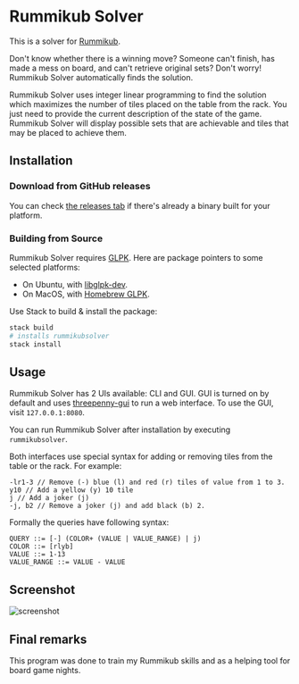 # Rummikub Solver

This is a solver for [Rummikub][rummikub].

Don't know whether there is a winning move? Someone can't finish, has made a
mess on board, and can't retrieve original sets? Don't worry! Rummikub Solver
automatically finds the solution.

Rummikub Solver uses integer linear programming to find the solution which
maximizes the number of tiles placed on the table from the rack. You just need
to provide the current description of the state of the game. Rummikub Solver
will display possible sets that are achievable and tiles that may be placed to
achieve them.

## Installation

### Download from GitHub releases

You can check [the releases
tab](https://github.com/gregorias/rummikubsolver/releases) if there's already a
binary built for your platform.

### Building from Source

Rummikub Solver requires [GLPK](https://www.gnu.org/software/glpk/). Here are
package pointers to some selected platforms:

- On Ubuntu, with [libglpk-dev](https://packages.ubuntu.com/lunar/libglpk-dev).
- On MacOS, with [Homebrew GLPK](https://formulae.brew.sh/formula/glpk).

Use Stack to build & install the package:

```bash
stack build
# installs rummikubsolver
stack install
```

## Usage

Rummikub Solver has 2 UIs available: CLI and GUI. GUI is turned on by default
and uses [threepenny-gui](https://hackage.haskell.org/package/threepenny-gui)
to run a web interface. To use the GUI, visit `127.0.0.1:8080`.

You can run Rummikub Solver after installation by executing `rummikubsolver`.

Both interfaces use special syntax for adding or removing tiles from the table
or the rack. For example:

```plaintext
-lr1-3 // Remove (-) blue (l) and red (r) tiles of value from 1 to 3.
y10 // Add a yellow (y) 10 tile
j // Add a joker (j)
-j, b2 // Remove a joker (j) and add black (b) 2.
```

Formally the queries have following syntax:

```plaintext
QUERY ::= [-] (COLOR+ (VALUE | VALUE_RANGE) | j)
COLOR ::= [rlyb]
VALUE ::= 1-13
VALUE_RANGE ::= VALUE - VALUE
```

## Screenshot

![screenshot](doc/rummikubsolver.jpg)

## Final remarks

This program was done to train my Rummikub skills and as a helping tool for
board game nights.

[rummikub]: https://en.wikipedia.org/wiki/Rummikub
